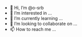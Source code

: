 - 👋 Hi, I’m @o-srb
- 👀 I’m interested in ...
- 🌱 I’m currently learning ...
- 💞️ I’m looking to collaborate on ...
- 📫 How to reach me ...

<!---
o-srb/o-srb is a ✨ special ✨ repository because its `README.md` (this file) appears on your GitHub profile.
You can click the Preview link to take a look at your changes.
--->
